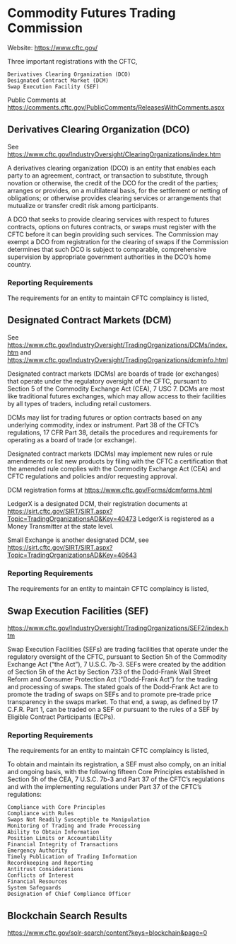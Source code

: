# Commodity Futures Trading Commission
Website: https://www.cftc.gov/

Three important registrations with the CFTC,

    Derivatives Clearing Organization (DCO)
    Designated Contract Market (DCM)
    Swap Execution Facility (SEF)

Public Comments at https://comments.cftc.gov/PublicComments/ReleasesWithComments.aspx

## Derivatives Clearing Organization (DCO)
See https://www.cftc.gov/IndustryOversight/ClearingOrganizations/index.htm

A derivatives clearing organization (DCO) is an entity that enables each party to an agreement, contract, or transaction to substitute, through novation or otherwise, the credit of the DCO for the credit of the parties; arranges or provides, on a multilateral basis, for the settlement or netting of obligations; or otherwise provides clearing services or arrangements that mutualize or transfer credit risk among participants.

A DCO that seeks to provide clearing services with respect to futures contracts, options on futures contracts, or swaps must register with the CFTC before it can begin providing such services.  The Commission may exempt a DCO from registration for the clearing of swaps if the Commission determines that such DCO is subject to comparable, comprehensive supervision by appropriate government authorities in the DCO’s home country.

### Reporting Requirements
The requirements for an entity to maintain CFTC complaincy is listed,

## Designated Contract Markets (DCM)
See https://www.cftc.gov/IndustryOversight/TradingOrganizations/DCMs/index.htm and https://www.cftc.gov/IndustryOversight/TradingOrganizations/dcminfo.html

Designated contract markets (DCMs) are boards of trade (or exchanges) that operate under the regulatory oversight of the CFTC, pursuant to Section 5 of the Commodity Exchange Act (CEA), 7 USC 7. DCMs are most like traditional futures exchanges, which may allow access to their facilities by all types of traders, including retail customers.

DCMs may list for trading futures or option contracts based on any underlying commodity, index or instrument. Part 38 of the CFTC’s regulations, 17 CFR Part 38, details the procedures and requirements for operating as a board of trade (or exchange).

Designated contract markets (DCMs) may implement new rules or rule amendments or list new products by filing with the CFTC a certification that the amended rule complies with the Commodity Exchange Act (CEA) and CFTC regulations and policies and/or requesting approval.

DCM registration forms at https://www.cftc.gov/Forms/dcmforms.html

LedgerX is a designated DCM, their registration documents at https://sirt.cftc.gov/SIRT/SIRT.aspx?Topic=TradingOrganizationsAD&Key=40473
LedgerX is registered as a Money Transmitter at the state level.

Small Exchange is another designated DCM, see https://sirt.cftc.gov/SIRT/SIRT.aspx?Topic=TradingOrganizationsAD&Key=40643

### Reporting Requirements
The requirements for an entity to maintain CFTC complaincy is listed,


## Swap Execution Facilities (SEF)
https://www.cftc.gov/IndustryOversight/TradingOrganizations/SEF2/index.htm

Swap Execution Facilities (SEFs) are trading facilities that operate under the regulatory oversight of the CFTC, pursuant to Section 5h of the Commodity Exchange Act (“the Act”), 7 U.S.C. 7b-3. SEFs were created by the addition of Section 5h of the Act by Section 733 of the Dodd-Frank Wall Street Reform and Consumer Protection Act (“Dodd-Frank Act”) for the trading and processing of swaps. The stated goals of the Dodd-Frank Act are to promote the trading of swaps on SEFs and to promote pre-trade price transparency in the swaps market. To that end, a swap, as defined by 17 C.F.R. Part 1, can be traded on a SEF or pursuant to the rules of a SEF by Eligible Contract Participants (ECPs).

### Reporting Requirements
The requirements for an entity to maintain CFTC complaincy is listed,

To obtain and maintain its registration, a SEF must also comply, on an initial and ongoing basis, with the following fifteen Core Principles established in Section 5h of the CEA, 7 U.S.C. 7b-3 and Part 37 of the CFTC’s regulations and with the implementing regulations under Part 37 of the CFTC’s regulations:

    Compliance with Core Principles
    Compliance with Rules
    Swaps Not Readily Susceptible to Manipulation
    Monitoring of Trading and Trade Processing
    Ability to Obtain Information
    Position Limits or Accountability
    Financial Integrity of Transactions
    Emergency Authority
    Timely Publication of Trading Information
    Recordkeeping and Reporting
    Antitrust Considerations
    Conflicts of Interest
    Financial Resources
    System Safeguards
    Designation of Chief Compliance Officer

## Blockchain Search Results
https://www.cftc.gov/solr-search/content?keys=blockchain&page=0
